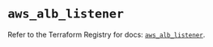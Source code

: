 # `aws_alb_listener`

Refer to the Terraform Registry for docs: [`aws_alb_listener`](https://registry.terraform.io/providers/hashicorp/aws/5.95.0/docs/resources/alb_listener).
